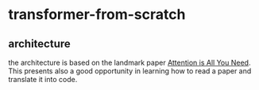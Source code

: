 # transformer-from-scratch

## architecture

the architecture is based on the landmark paper [Attention is All You Need](https://arxiv.org/abs/1706.03762). This presents also a good opportunity in learning how to read a paper and translate it into code.
